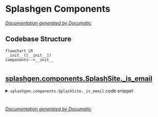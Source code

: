 # Splashgen Components

[_Documentation generated by Documatic_](https://www.documatic.com)

<!---Documatic-section-Codebase Structure-start--->
## Codebase Structure

<!---Documatic-block-system_architecture-start--->
```mermaid
flowchart LR
__init__([__init__])
components-->__init__
```
<!---Documatic-block-system_architecture-end--->

# #
<!---Documatic-section-Codebase Structure-end--->

<!---Documatic-section-splashgen.components.SplashSite._is_email-start--->
## [splashgen.components.SplashSite._is_email](5-splashgen_components.md#splashgen.components.SplashSite._is_email)

<!---Documatic-section-_is_email-start--->
<!---Documatic-block-splashgen.components.SplashSite._is_email-start--->
<details>
	<summary><code>splashgen.components.SplashSite._is_email</code> code snippet</summary>

```python
def _is_email(url):
    return bool(validate_email(url, check_dns=False, check_blacklist=False, check_smtp=False))
```
</details>
<!---Documatic-block-splashgen.components.SplashSite._is_email-end--->
<!---Documatic-section-_is_email-end--->

# #
<!---Documatic-section-splashgen.components.SplashSite._is_email-end--->

[_Documentation generated by Documatic_](https://www.documatic.com)